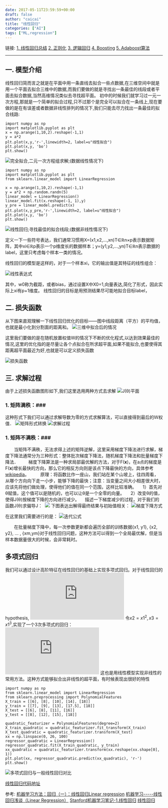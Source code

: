 ```yaml
---
date: 2017-05-11T23:59:59+00:00
draft: false
author: "caicai"
title: "线性回归"
categories: ["AI"]
tags: ["ML,regression"] 
---
```


链接:
[1. 线性回归总结](http://www.jianshu.com/p/25d650e5cb59)
[2. 正则化](http://www.jianshu.com/p/dda5eb64f425)
[3. 逻辑回归](http://www.jianshu.com/p/5ccc01385f40)
[4. Boosting](http://www.jianshu.com/p/7128dde2af6f)
[5. Adaboost算法](http://www.jianshu.com/p/b3f189767ad3)

-----

## 一. 模型介绍 ##
线性回归简而言之就是在平面中用一条直线去拟合一些点数据,在三维空间中就是用一个平面去拟合三维中的数据,而我们要做的就是寻找出一条最佳的线段或者平面去拟合数据,当然高维情况类似去寻找超平面。
初中的时候我们就学习过一元一次方程,那就是一个简单的拟合过程,只不过那个是完全可以拟合在一条线上,现在要做的是在有误差或者数据非线性排列的情况下,我们只能去尽力找出一条最佳的拟合线路:
```
import numpy as np
import matplotlib.pyplot as plt
x = np.arange(1,10,2).reshape(-1,1)
y = a*2 
plt.plot(x,y,'r-',linewidth=2, label=u"线性拟合")
plt.plot(x,y, 'bo')
plt.show()
```
![完全拟合,二元一次方程组求解;(数据线性情况下)](http://upload-images.jianshu.io/upload_images/1070582-cda61f7178421a18.png?imageMogr2/auto-orient/strip%7CimageView2/2/w/1240)

```
import numpy as np
import matplotlib.pyplot as plt
from sklearn.linear_model import LinearRegression

x = np.arange(1,10,2).reshape(-1,1)
y = a*2 + np.random.randn(5)
linear_model = LinearRegression()
linear_model.fit(x.reshape(-1, 1),y)
y_pre = linear_model.predict(x)
plt.plot(x,y_pre,'r-',linewidth=2, label=u"线性拟合")
plt.plot(x,y, 'bo')
plt.show()
```

![线性回归;寻找最佳的拟合线段;(数据非线性情况下)](http://upload-images.jianshu.io/upload_images/1070582-29ac5417e759c672.png?imageMogr2/auto-orient/strip%7CimageView2/2/w/1240)


定义一下一些符号表达，我们通常习惯用X=(x1,x2,...,xn)T∈ℝn×p表示数据矩阵，其中xi∈ℝp表示一个p维度长的数据样本；y=(y1,y2,...,yn)T∈ℝn表示数据的label，这里只考虑每个样本一类的情况。

线性回归的模型是这样的，对于一个样本xi，它的输出值是其特征的线性组合： 

![线性表达式](http://upload-images.jianshu.io/upload_images/1070582-b9b74033fc121d09.png?imageMogr2/auto-orient/strip%7CimageView2/2/w/1240)

其中，w0称为截距，或者bias，通过设置X中X0=1,向量表达,简化了形式，因此实际上xi有p+1维度。
线性回归的目标是用预测结果尽可能地拟合目标label，

## 二. 损失函数 ##
从下图来直观理解一下线性回归优化的目标——图中线段距离（平方）的平均值，也就是最小化到分割面的距离和。
![三维中拟合后的情况](http://upload-images.jianshu.io/upload_images/1070582-5a0a77beed3e1c18.png?imageMogr2/auto-orient/strip%7CimageView2/2/w/1240)

这里我们要做的是在随机放置权值W的情况下不断的优化程式,以达到效果最佳的情况,这里的优化指的是尽量让各个点拟合在所求超平面,如果不能拟合,也要使得其距离超平面最近为好,也就是可以定义损失函数

![损失函数](http://upload-images.jianshu.io/upload_images/1070582-3af679fd12c075bf.png?imageMogr2/auto-orient/strip%7CimageView2/2/w/1240)

## 三. 求解过程 ##
由于上述损失函数图形如下,我们这里选用两种方式去求解
![J(θ)平面](http://upload-images.jianshu.io/upload_images/1070582-d60ef19ae4a024bf.png?imageMogr2/auto-orient/strip%7CimageView2/2/w/1240)
### 1. 矩阵满秩：###
这种形式下我们可以通过求解导数为零的方式求解算法，可以直接得到最后的Ｗ权值．
![矩阵形式转换](http://upload-images.jianshu.io/upload_images/1070582-4137d5e50ef6eba9.png?imageMogr2/auto-orient/strip%7CimageView2/2/w/1240)
![求解过程](http://upload-images.jianshu.io/upload_images/1070582-8227e6c4c7b1120b.png?imageMogr2/auto-orient/strip%7CimageView2/2/w/1240)


### 1. 矩阵不满秩：###
　　当矩阵不满秩，无法求得上述的矩阵逆解，这里采用梯度下降法进行求解，梯度下降法通常分为三种形式：整体批次梯度下降法，随机梯度下降法和批量梯度下降法．
　　梯度下降算法是一种求局部最优解的方法，对于F(**x**)，在a点的梯度是F(**x**)增长最快的方向，那么它的相反方向则是该点下降最快的方向，具体参考[wikipedia](http://en.wikipedia.org/wiki/Gradient_descent)。
　　 原理：将函数比作一座山，我们站在某个山坡上，往四周看，从哪个方向向下走一小步，能够下降的最快；注意：当变量之间大小相差很大时，应该先将他们做处理，使得他们的值在同一个范围，这样比较准确。
    1）首先对θ赋值，这个值可以是随机的，也可以让θ是一个全零的向量。
    2）改变θ的值，使得J(θ)按梯度下降的方向进行减少。
　描述一下梯度减少的过程，对于我们的函数J(θ)求偏导J： 
![](http://upload-images.jianshu.io/upload_images/1070582-185126423463544d.png?imageMogr2/auto-orient/strip%7CimageView2/2/w/1240)
下图表达出解得最终结果与初始值相关：
![梯度下降方式](http://upload-images.jianshu.io/upload_images/1070582-3a38dff615044582.png?imageMogr2/auto-orient/strip%7CimageView2/2/w/1240)

在这里我们需要进行的是：
![迭代公式](http://upload-images.jianshu.io/upload_images/1070582-2d3453e9127d080f.png?imageMogr2/auto-orient/strip%7CimageView2/2/w/1240)

　　在批量梯度下降中，每一次参数更新都会遍历全部的训练数据{x1, y1}, {x2, y2}, ... , {xm,ym}对于线性回归问题，这种方法可以得到一个全局最优解，但是当样本数据量很大的时候，会非常耗时。

## 多项式回归 ##
我们可以通过设计高阶特征在线性回归的基础上实现多项式回归。对于线性回归的hypothesis,
![](http://upload-images.jianshu.io/upload_images/1070582-dc5bc59068a9dc44.latex?imageMogr2/auto-orient/strip%7CimageView2/2/w/1240)
令$x2=x1^2,x3=x1^3$,实现了一个3次多项式的回归：
![](http://upload-images.jianshu.io/upload_images/1070582-c19a0861cca368f4.latex?imageMogr2/auto-orient/strip%7CimageView2/2/w/1240)
这也是用线性模型实现非线性的常用方法。这种方式能够拟合出非线性的超平面，有时候表现出很好的特性
```
import numpy as np
from sklearn.linear_model import LinearRegression
from sklearn.preprocessing import PolynomialFeatures
X_train = [[6], [8], [10], [14], [18]]
y_train = [[7], [9], [13], [17.5], [18]]
X_test = [[6], [8], [11], [16]]
y_test = [[8], [12], [15], [18]]

quadratic_featurizer = PolynomialFeatures(degree=2)
X_train_quadratic = quadratic_featurizer.fit_transform(X_train)
X_test_quadratic = quadratic_featurizer.transform(X_test)
xx = np.linspace(0, 26, 100)
regressor_quadratic = LinearRegression()
regressor_quadratic.fit(X_train_quadratic, y_train)
xx_quadratic = quadratic_featurizer.transform(xx.reshape(xx.shape[0], 1))
plt.plot(xx, regressor_quadratic.predict(xx_quadratic), 'r-')
plt.show()
```

![多项式回归与一般线性回归对比](http://upload-images.jianshu.io/upload_images/1070582-eab9f5bbe7b5ae18.png?imageMogr2/auto-orient/strip%7CimageView2/2/w/1240)

[线性回归代码地址](https://github.com/ottsion/machine_learning/tree/master/LinearRegression)

参考:
[机器学习方法：回归（一）：线性回归Linear regression](http://blog.csdn.net/xbinworld/article/details/43919445)
[机器学习-----线性回归浅谈（Linear Regression）](http://www.cnblogs.com/GuoJiaSheng/p/3928160.html)
[Stanford机器学习笔记-1.线性回归](http://www.cnblogs.com/llhthinker/p/5248586.html)
[线性回归](http://www.jianshu.com/p/0396cb1a471c)
